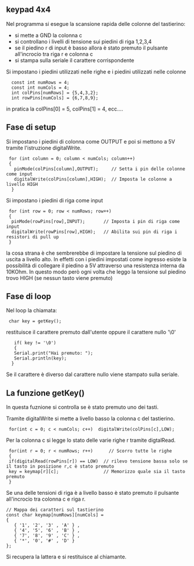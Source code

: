 ## keypad 4x4

Nel programma si esegue la scansione rapida delle colonne del tastierino:

- si mette a GND la colonna c
- si controllano i livelli di tensione sui piedini di riga 1,2,3,4
- se il piedino r di input è basso allora è stato premuto il pulsante all'incrocio tra riga r e colonna c 
- si stampa sulla seriale il carattere corrispondente

Si impostano i piedini utilizzati nelle righe e i piedini utilizzati nelle colonne

      const int numRows = 4;
      const int numCols = 4;
      int colPins[numRows] = {5,4,3,2};
      int rowPins[numCols] = {6,7,8,9};

in pratica la colPins[0] = 5, colPins[1] = 4, ecc.... 

## Fase di setup

Si impostano i piedini di colonna come OUTPUT e poi si mettono a 5V tramite l'istruzione digitalWrite.

     for (int column = 0; column < numCols; column++)
     {
       pinMode(colPins[column],OUTPUT);     // Setta i pin delle colonne come input
       digitalWrite(colPins[column],HIGH);  // Imposta le colonne a livello HIGH 
      }

Si impostano i piedini di riga come input

     for (int row = 0; row < numRows; row++)
     {
      pinMode(rowPins[row],INPUT);       // Imposta i pin di riga come input
      digitalWrite(rowPins[row],HIGH);   // Abilita sui pin di riga i resistori di pull up 
     }

la cosa strana è che sembrerebbe di impostare la tensione sul piedino di uscita a livello alto. In effetti con i piedini impostati come ingresso esiste la possibilità di collegare il piedino a 5V attraverso una resistenza interna da 10KOhm.
In questo modo però ogni volta che leggo la tensione sul piedino trovo HIGH (se nessun tasto viene premuto)



## Fase di loop

Nel loop la chiamata:

     char key = getKey();
     
restituisce il carattere premuto dall'utente oppure il carattere nullo '\0'
      
       if( key != '\0') 
       {   
       Serial.print("Hai premuto: ");
       Serial.println(key);
      }
Se il carattere è diverso dal carattere nullo viene stampato sulla seriale.

## La funzione getKey()

In questa fuznione si controlla se è stato premuto uno dei tasti.

Tramite digitalWrite si mette a livello basso la colonna c del tastierino. 

     for(int c = 0; c < numCols; c++)  digitalWrite(colPins[c],LOW); 

Per la colonna c si legge lo stato delle varie righe r tramite digtalRead. 


     for(int r = 0; r < numRows; r++)      // Scorro tutte le righe
     {
     if(digitalRead(rowPins[r]) == LOW)  // rilevo tensione bassa solo se il tasto in posizione r,c è stato premuto 
     key = keymap[r][c];                 // Memorizzo quale sia il tasto premuto
     }


Se una delle tensioni di riga è a livello basso è stato premuto il pulsante all'incrocio tra colonna c e riga r. 

    // Mappa dei caratteri sul tastierino
    const char keymap[numRows][numCols] = 
    {
       { '1', '2', '3' , 'A' } ,
       { '4', '5', '6' , 'B' } ,
       { '7', '8', '9' , 'C' } ,
       { '*', '0', '#' , 'D' }
    };
    
  Si recupera la lattera e si restituisce al chiamante.

